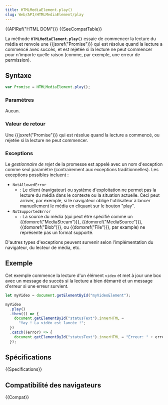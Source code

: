 ```yaml
---
title: HTMLMediaElement.play()
slug: Web/API/HTMLMediaElement/play
---
```


{{APIRef("HTML DOM")}} {{SeeCompatTable}}

La méthode **`HTMLMediaElement.play()`** essaie de commencer la lecture du média et renvoie une {{jsxref("Promise")}} qui est résolue quand la lecture a commencé avec succès, et est rejetée si la lecture ne peut commencer pour n'importe quelle raison (comme, par exemple, une erreur de permission).

## Syntaxe

```js
var Promise = HTMLMediaElement.play();
```

### Paramètres

Aucun.

### Valeur de retour

Une {{jsxref("Promise")}} qui est résolue quand la lecture a commencé, ou rejetée si la lecture ne peut commencer.

### Exceptions

Le _gestionnaire de rejet_ de la promesse est appelé avec un nom d'exception comme seul paramètre (contrairement aux exceptions traditionnelles). Les exceptions possibles incluent :

- `NotAllowedError`
  - : Le client (navigateur) ou système d'exploitation ne permet pas la lecture du média dans le contexte ou la situation actuelle. Ceci peut arriver, par exemple, si le navigateur oblige l'utilisateur à lancer manuellement le média en cliquant sur le bouton "play".
- `NotSupportedError`
  - : La source du média (qui peut être spécifié comme un {{domxref("MediaStream")}}, {{domxref("MediaSource")}}, {{domxref("Blob")}}, ou {{domxref("File")}}, par example) ne représente pas un format supporté.

D'autres types d'exceptions peuvent survenir selon l'implémentation du navigateur, du lecteur de média, etc.

## Exemple

Cet exemple commence la lecture d'un élément `video` et met à jour une box avec un message de succès si la lecture a bien démarré et un message d'erreur si une erreur survient.

```js
let myVideo = document.getElementById("myVideoElement");

myVideo
  .play()
  .then(() => {
    document.getElementById("statusText").innerHTML =
      "Yay ! La vidéo est lancée !";
  })
  .catch((error) => {
    document.getElementById("statusText").innerHTML = "Erreur: " + error;
  });
```

## Spécifications

{{Specifications}}

## Compatibilité des navigateurs

{{Compat}}
